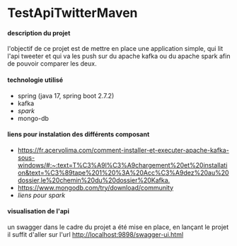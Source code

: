 # TestApiTwitterMaven

#### description du projet

l'objectif de ce projet est de mettre en place une application simple, qui lit l'api tweeter et qui va les push sur du apache kafka ou du apache spark afin de pouvoir comparer les deux.

#### technologie utilisé

- spring (java 17, spring boot 2.7.2)
- kafka
- _spark_
- mongo-db

####  liens pour instalation des différents composant

- <https://fr.acervolima.com/comment-installer-et-executer-apache-kafka-sous-windows/#:~:text=T%C3%A9l%C3%A9chargement%20et%20installation&text=%C3%89tape%201%20%3A%20Acc%C3%A9dez%20au%20dossier,le%20chemin%20du%20dossier%20Kafka.>
- <https://www.mongodb.com/try/download/community>
- _liens pour spark_

#### visualisation de l'api

un swagger dans le cadre du projet a été mise en place, en lançant le projet il suffit d'aller sur l'url <http://localhost:9898/swagger-ui.html>